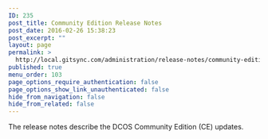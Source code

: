 ```yaml
---
ID: 235
post_title: Community Edition Release Notes
post_date: 2016-02-26 15:38:23
post_excerpt: ""
layout: page
permalink: >
  http://local.gitsync.com/administration/release-notes/community-edition-release-notes-3/
published: true
menu_order: 103
page_options_require_authentication: false
page_options_show_link_unauthenticated: false
hide_from_navigation: false
hide_from_related: false
---
```

The release notes describe the DCOS Community Edition (CE) updates.